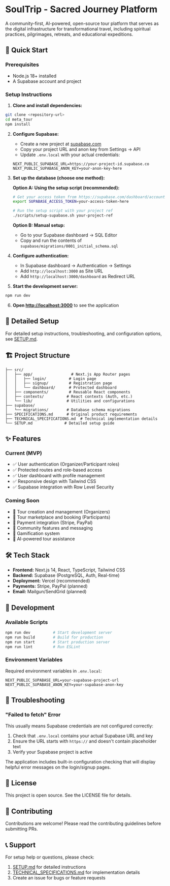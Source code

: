 # SoulTrip - Sacred Journey Platform

A community-first, AI-powered, open-source tour platform that serves as the digital infrastructure for transformational travel, including spiritual practices, pilgrimages, retreats, and educational expeditions.

## 🚀 Quick Start

### Prerequisites

- Node.js 18+ installed
- A Supabase account and project

### Setup Instructions

1. **Clone and install dependencies:**

```bash
git clone <repository-url>
cd meta_tour
npm install
```

2. **Configure Supabase:**
   - Create a new project at [supabase.com](https://supabase.com)
   - Copy your project URL and anon key from Settings → API
   - Update `.env.local` with your actual credentials:

   ```env
   NEXT_PUBLIC_SUPABASE_URL=https://your-project-id.supabase.co
   NEXT_PUBLIC_SUPABASE_ANON_KEY=your-anon-key-here
   ```

3. **Set up the database (choose one method):**

   **Option A: Using the setup script (recommended):**

   ```bash
   # Get your access token from https://supabase.com/dashboard/account/tokens
   export SUPABASE_ACCESS_TOKEN=your-access-token-here

   # Run the setup script with your project ref
   ./scripts/setup-supabase.sh your-project-ref
   ```

   **Option B: Manual setup:**
   - Go to your Supabase dashboard → SQL Editor
   - Copy and run the contents of `supabase/migrations/0001_initial_schema.sql`

4. **Configure authentication:**
   - In Supabase dashboard → Authentication → Settings
   - Add `http://localhost:3000` as Site URL
   - Add `http://localhost:3000/dashboard` as Redirect URL

5. **Start the development server:**

```bash
npm run dev
```

6. **Open [http://localhost:3000](http://localhost:3000)** to see the application

## 📖 Detailed Setup

For detailed setup instructions, troubleshooting, and configuration options, see [SETUP.md](SETUP.md).

## 🏗️ Project Structure

```
├── src/
│   ├── app/                 # Next.js App Router pages
│   │   ├── login/          # Login page
│   │   ├── signup/         # Registration page
│   │   └── dashboard/      # Protected dashboard
│   ├── components/         # Reusable React components
│   ├── contexts/          # React contexts (Auth, etc.)
│   └── lib/               # Utilities and configurations
├── supabase/
│   └── migrations/        # Database schema migrations
├── SPECIFICATIONS.md      # Original product requirements
├── TECHNICAL_SPECIFICATIONS.md  # Technical implementation details
└── SETUP.md              # Detailed setup guide
```

## ✨ Features

### Current (MVP)

- ✅ User authentication (Organizer/Participant roles)
- ✅ Protected routes and role-based access
- ✅ User dashboard with profile management
- ✅ Responsive design with Tailwind CSS
- ✅ Supabase integration with Row Level Security

### Coming Soon

- 🔄 Tour creation and management (Organizers)
- 🔄 Tour marketplace and booking (Participants)
- 🔄 Payment integration (Stripe, PayPal)
- 🔄 Community features and messaging
- 🔄 Gamification system
- 🔄 AI-powered tour assistance

## 🛠️ Tech Stack

- **Frontend:** Next.js 14, React, TypeScript, Tailwind CSS
- **Backend:** Supabase (PostgreSQL, Auth, Real-time)
- **Deployment:** Vercel (recommended)
- **Payments:** Stripe, PayPal (planned)
- **Email:** Mailgun/SendGrid (planned)

## 🔧 Development

### Available Scripts

```bash
npm run dev          # Start development server
npm run build        # Build for production
npm run start        # Start production server
npm run lint         # Run ESLint
```

### Environment Variables

Required environment variables in `.env.local`:

```env
NEXT_PUBLIC_SUPABASE_URL=your-supabase-project-url
NEXT_PUBLIC_SUPABASE_ANON_KEY=your-supabase-anon-key
```

## 🐛 Troubleshooting

### "Failed to fetch" Error

This usually means Supabase credentials are not configured correctly:

1. Check that `.env.local` contains your actual Supabase URL and key
2. Ensure the URL starts with `https://` and doesn't contain placeholder text
3. Verify your Supabase project is active

The application includes built-in configuration checking that will display helpful error messages on the login/signup pages.

## 📄 License

This project is open source. See the LICENSE file for details.

## 🤝 Contributing

Contributions are welcome! Please read the contributing guidelines before submitting PRs.

## 📞 Support

For setup help or questions, please check:

1. [SETUP.md](SETUP.md) for detailed instructions
2. [TECHNICAL_SPECIFICATIONS.md](TECHNICAL_SPECIFICATIONS.md) for implementation details
3. Create an issue for bugs or feature requests
